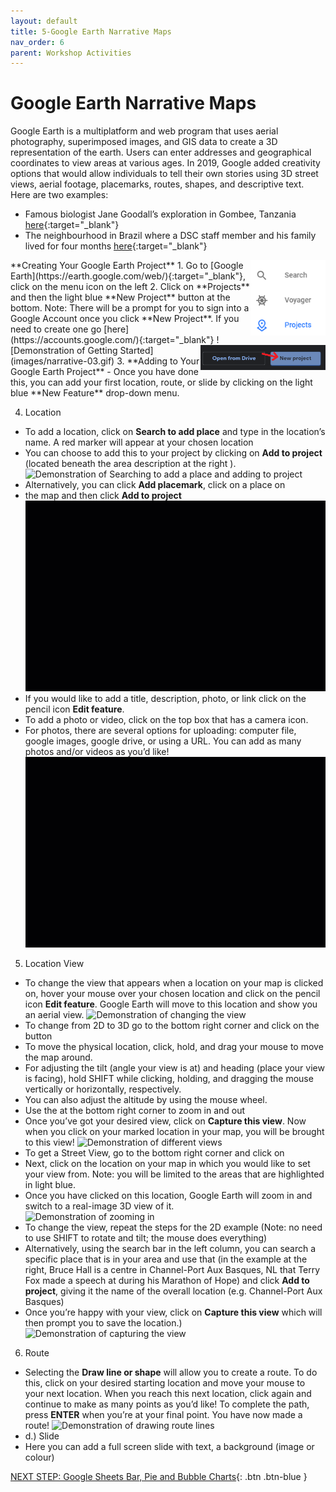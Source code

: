 ```yaml
---
layout: default
title: 5-Google Earth Narrative Maps
nav_order: 6
parent: Workshop Activities
---
```

# Google Earth Narrative Maps 
Google Earth is a multiplatform and web program that uses aerial photography, superimposed images, and GIS data to create a 3D representation of the earth.  Users can enter addresses and geographical coordinates to view areas at various ages. In 2019, Google added creativity options that would allow individuals to tell their own stories using 3D street views, aerial footage, placemarks, routes, shapes, and descriptive text. Here are two examples:
- Famous biologist Jane Goodall’s exploration in Gombee, Tanzania [here](tiny.cc/p0x9kz){:target="_blank"}
- The neighbourhood in Brazil where a DSC staff member and his family lived for four months [here](https://bit.ly/3bFS5Rt){:target="_blank"} 
<img src="images/narrative-01.png" style="float:right;width:120px" alt="projects button and menu">
**Creating Your Google Earth Project** 
1. Go to [Google Earth](https://earth.google.com/web/){:target="_blank"}, click on the menu icon on the left 
2. Click on **Projects** and then the light blue **New Project** button at the bottom. 
Note: There will be a prompt for you to sign into a Google Account once you click **New Project**. If you need to create one go [here](https://accounts.google.com/){:target="_blank"} <img src="images/narrative-02.png" style="float:right;width:200px" alt="new project button">
![Demonstration of Getting Started](images/narrative-03.gif)
3. **Adding to Your Google Earth Project**
- Once you have done this, you can add your first location, route, or slide by clicking on the light blue **New Feature** drop-down menu.

4. Location 
- To add a location, click on **Search to add place** and type in the location’s name.  A red marker will appear at your chosen location 
- You can choose to add this to your project by clicking on **Add to project** (located beneath the area description at the right ). 
![Demonstration of Searching to add a place and adding to project](images/narrative-07.gif)
- Alternatively, you can click **Add placemark**, click on a place on 
- the map and then click **Add to project**
![Demonstration of Adding a placemark](images/narrative-08.gif)
- If you would like to add a title, description, photo, or link click on the pencil icon **Edit feature**.
- To add a photo or video, click on the top box that has a camera icon.
- For photos, there are several options for uploading: computer file, google images, google drive, or using a URL. You can add as many photos and/or videos as you’d like!
![Demonstration of uploading a photo and description](images/narrative-11.gif)
5. Location View
- To change the view that appears when a location on your map is clicked on, hover your mouse over your chosen location and click on the pencil icon **Edit feature**. Google Earth will move to this location and show you an aerial view.
![Demonstration of changing the view](images/narrative-12.gif)
- To change from 2D to 3D go to the bottom right corner and click on the button 
- To move the physical location, click, hold, and drag your mouse to move the map around.  
- For adjusting the tilt (angle your view is at) and heading (place your view is facing), hold SHIFT while clicking, holding, and dragging the mouse vertically or horizontally, respectively.
- You can also adjust the altitude by using the mouse wheel.
- Use the  at the bottom right corner to zoom in and out
- Once you’ve got your desired view, click on **Capture this view**.  Now when you click on your marked location in your map, you will be brought to this view!
![Demonstration of different views](images/narrative-14.gif)
- To get a Street View, go to the bottom right corner and click on 
- Next, click on the location on your map in which you would like to set your view from.  Note: you will be limited to the areas that are highlighted in light blue.
- Once you have clicked on this location, Google Earth will zoom in and switch to a real-image 3D view of it.<br>
![Demonstration of zooming in](images/narrative-16.gif)
- To change the view, repeat the steps for the 2D example (Note: no need to use SHIFT to rotate and tilt; the mouse does everything)
- Alternatively, using the search bar in the left column, you can search a specific place that is in your area and use that (in the example at the right, Bruce Hall is a centre in Channel-Port Aux Basques, NL that Terry Fox made a speech at during his Marathon of Hope) and click **Add to project**, giving it the name of the overall location (e.g. Channel-Port Aux Basques)
- Once you’re happy with your view, click on **Capture this view** which will then prompt you to save the location.)<br>
![Demonstration of capturing the view](images/narrative-18.gif)
6. Route
- Selecting the **Draw line or shape** will allow you to create a route. To do this, click on your desired starting location and move your mouse to your next location.  When you reach this next location, click again and continue to make as many points as you’d like!  To complete the path, press **ENTER** when you’re at your final point. You have now made a route! 
![Demonstration of drawing route lines](images/narrative-20.gif)
- d.) Slide 
- Here you can add a full screen slide with text, a background (image or colour)

[NEXT STEP: Google Sheets Bar, Pie and Bubble Charts](google-sheets-charts.html){: .btn .btn-blue }
